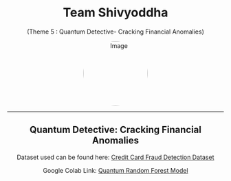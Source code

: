 <h1 align="center">Team Shivyoddha</h1> 
<p align="center">(Theme 5 : Quantum Detective- Cracking Financial Anomalies)</p>
<p align="center">
    <img src="https://github.com/user-attachments/assets/828f2d93-b7fb-48ce-b8e6-74bfc4130173" alt="Image" style="width: 150px; height: 150px; border-radius: 50%;">
</p>

<hr color="black" size="1"/>

<div align="center">
    <h2>Quantum Detective: Cracking Financial Anomalies</h2>
    <p>Dataset used can be found here: <a href="https://www.kaggle.com/datasets/mlg-ulb/creditcardfraud/data">Credit Card Fraud Detection Dataset</a></p>
    <p>Google Colab Link: <a href="https://colab.research.google.com/drive/1ryQ9zwBUk0oRlx3JE8wOo9pDDs5xJqlM?usp=sharing">Quantum Random Forest Model</a></p>
</div>

